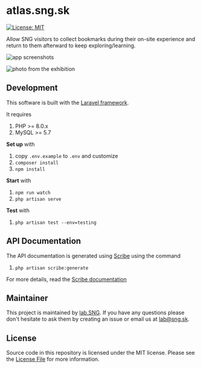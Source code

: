 # atlas.sng.sk

[![License: MIT](https://img.shields.io/badge/License-MIT-yellow.svg)](https://opensource.org/licenses/MIT)

Allow SNG visitors to collect bookmarks during their on-site experience and return to them afterward to keep exploring/learning.

![app screenshots](/resources/img/screenshots.jpg?raw=true)

![photo from the exhibition](/resources/img/exhibition.jpg?raw=true)

## Development

This software is built with the [Laravel framework](http://laravel.com/).

It requires

1. PHP >= 8.0.x
1. MySQL >= 5.7

**Set up** with

1. copy `.env.example` to `.env` and customize
1. `composer install`
1. `npm install`

**Start** with

1. `npm run watch`
1. `php artisan serve`

**Test** with

1. `php artisan test --env=testing`

## API Documentation

The API documentation is generated using [Scribe](https://scribe.knuckles.wtf) using the command

1. `php artisan scribe:generate`

For more details, read the [Scribe documentation](https://scribe.knuckles.wtf/laravel)


## Maintainer

This project is maintained by [lab.SNG](http://lab.sng.sk). If you have any questions please don't hesitate to ask them by creating an issue or email us at [lab@sng.sk](mailto:lab@sng.sk).

## License

Source code in this repository is licensed under the MIT license. Please see the [License File](LICENSE) for more information.
